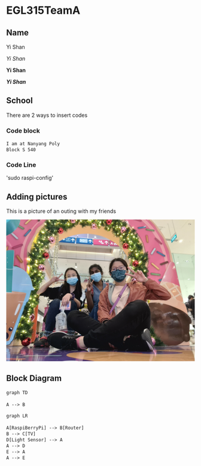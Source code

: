 # EGL315TeamA

## Name

Yi Shan

*Yi Shan*

**Yi Shan**

***Yi Shan***


## School
There are 2 ways to insert codes

### Code block
```
I am at Nanyang Poly 
Block S 540
```
### Code Line
'sudo raspi-config'



## Adding pictures 

This is a picture of an outing with my friends

![Alt text](Imgs/KHouting.jpg)


## Block Diagram

```mermaid
graph TD

A --> B
```

```mermaid
graph LR 

A[RaspiBerryPi] --> B[Router]
B --> C[TV]
D[Light Sensor] --> A
A --> D
E --> A
A --> E

```
